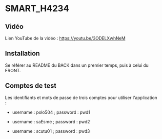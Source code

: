 # SMART_H4234

## Vidéo

Lien YouTube de la vidéo : https://youtu.be/3ODELXwhNeM

## Installation 

Se référer au README du BACK dans un premier temps, puis à celui du FRONT. 

## Comptes de test 

Les identifiants et mots de passe de trois comptes pour utiliser l'application :

- username : polo504 ; password : pwd1

- username : saEsme ; password : pwd2

- username : scutu01 ; password : pwd3

